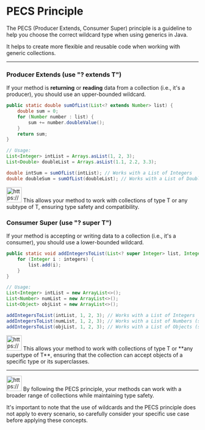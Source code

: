 # PECS Principle

The PECS (Producer Extends, Consumer Super) principle is a guideline to help you choose the correct wildcard type when using generics in Java.

It helps to create more flexible and reusable code when working with generic collections.

---

### Producer Extends (use "? extends T")

If your method is **returning** or **reading** data from a collection (i.e., it's a producer), you should use an upper-bounded wildcard.

```java
public static double sumOfList(List<? extends Number> list) {
    double sum = 0;
    for (Number number : list) {
        sum += number.doubleValue();
    }
    return sum;
}

// Usage:
List<Integer> intList = Arrays.asList(1, 2, 3);
List<Double> doubleList = Arrays.asList(1.1, 2.2, 3.3);

double intSum = sumOfList(intList); // Works with a List of Integers
double doubleSum = sumOfList(doubleList); // Works with a List of Doubles
```

<aside>
<img src="https://www.notion.so/icons/skull_purple.svg" alt="https://www.notion.so/icons/skull_purple.svg" width="40px" /> This allows your method to work with collections of type T or any subtype of T, ensuring type safety and compatibility.

</aside>

### Consumer Super (use "? super T")

If your method is accepting or writing data to a collection (i.e., it's a consumer), you should use a lower-bounded wildcard.

```java
public static void addIntegersToList(List<? super Integer> list, Integer... integers) {
    for (Integer i : integers) {
        list.add(i);
    }
}

// Usage:
List<Integer> intList = new ArrayList<>();
List<Number> numList = new ArrayList<>();
List<Object> objList = new ArrayList<>();

addIntegersToList(intList, 1, 2, 3); // Works with a List of Integers
addIntegersToList(numList, 1, 2, 3); // Works with a List of Numbers (supertype of Integer)
addIntegersToList(objList, 1, 2, 3); // Works with a List of Objects (supertype of Number)

```

<aside>
<img src="https://www.notion.so/icons/skull_purple.svg" alt="https://www.notion.so/icons/skull_purple.svg" width="40px" /> This allows your method to work with collections of type T or **any supertype of T**, ensuring that the collection can accept objects of a specific type or its superclasses.

</aside>

---

<aside>
<img src="https://www.notion.so/icons/info-alternate_blue.svg" alt="https://www.notion.so/icons/info-alternate_blue.svg" width="40px" /> By following the PECS principle, your methods can work with a broader range of collections while maintaining type safety.

It's important to note that the use of wildcards and the PECS principle does not apply to every scenario, so carefully consider your specific use case before applying these concepts.

</aside>